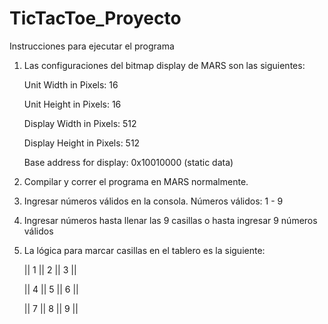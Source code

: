 # TicTacToe_Proyecto

Instrucciones para ejecutar el programa

1. Las configuraciones del bitmap display de MARS son las siguientes:

   Unit Width in Pixels: 16
   
   Unit Height in Pixels: 16

   Display Width in Pixels: 512
   
   Display Height in Pixels: 512

   Base address for display: 0x10010000 (static data)

3. Compilar y correr el programa en MARS normalmente.

4. Ingresar números válidos en la consola. Números válidos: 1 - 9

5. Ingresar números hasta llenar las 9 casillas o hasta ingresar 9 números válidos

6. La lógica para marcar casillas en el tablero es la siguiente:

      || 1 || 2 || 3 ||

      || 4 || 5 || 6 ||

      || 7 || 8 || 9 ||
